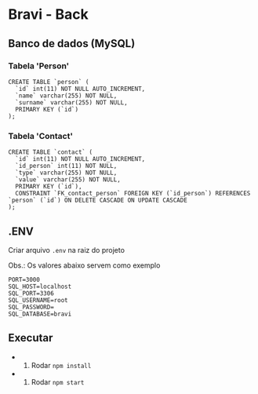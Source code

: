 # Bravi - Back

## Banco de dados (MySQL)
### Tabela 'Person'
```
CREATE TABLE `person` (
  `id` int(11) NOT NULL AUTO_INCREMENT,
  `name` varchar(255) NOT NULL,
  `surname` varchar(255) NOT NULL,
  PRIMARY KEY (`id`)
);
```

### Tabela 'Contact'
```
CREATE TABLE `contact` (
  `id` int(11) NOT NULL AUTO_INCREMENT,
  `id_person` int(11) NOT NULL,
  `type` varchar(255) NOT NULL,
  `value` varchar(255) NOT NULL,
  PRIMARY KEY (`id`),
  CONSTRAINT `FK_contact_person` FOREIGN KEY (`id_person`) REFERENCES `person` (`id`) ON DELETE CASCADE ON UPDATE CASCADE
);
```

## .ENV
Criar arquivo `.env` na raiz do projeto

Obs.: Os valores abaixo servem como exemplo
```
PORT=3000
SQL_HOST=localhost
SQL_PORT=3306
SQL_USERNAME=root
SQL_PASSWORD=
SQL_DATABASE=bravi
```

## Executar
- 1) Rodar `npm install`
- 1) Rodar `npm start`

